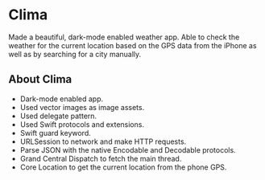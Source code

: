 
#  Clima

Made a beautiful, dark-mode enabled weather app. Able to check the weather for the current location based on the GPS data from the iPhone as well as by searching for a city manually. 

## About Clima

* Dark-mode enabled app.
* Used vector images as image assets.
* Used delegate pattern.
* Used Swift protocols and extensions. 
* Swift guard keyword.
* URLSession to network and make HTTP requests.
* Parse JSON with the native Encodable and Decodable protocols. 
* Grand Central Dispatch to fetch the main thread.
* Core Location to get the current location from the phone GPS. 
